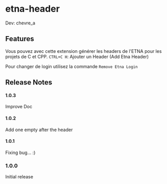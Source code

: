 # etna-header

Dev: chevre_a

## Features

Vous pouvez avec cette extension générer les headers de l'ETNA pour les projets de C et CPP.
`CTRL+C H`: Ajouter un Header (Add Etna Header)

Pour changer de login utilisez la commande `Remove Etna Login`

## Release Notes

#### 1.0.3

Improve Doc

#### 1.0.2

Add one empty after the header

#### 1.0.1

Fixing bug... :)

### 1.0.0

Initial release
